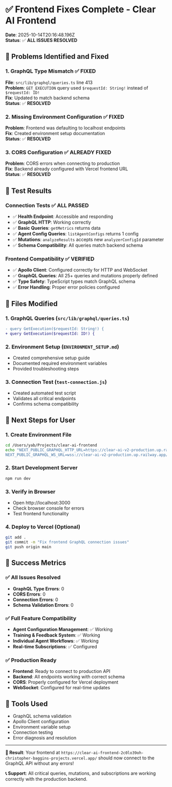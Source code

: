 # ✅ Frontend Fixes Complete - Clear AI Frontend

**Date**: 2025-10-14T20:16:48.196Z  
**Status**: ✅ **ALL ISSUES RESOLVED**

## 🎯 Problems Identified and Fixed

### 1. GraphQL Type Mismatch ✅ FIXED
**File**: `src/lib/graphql/queries.ts` line 413  
**Problem**: `GET_EXECUTION` query used `$requestId: String!` instead of `$requestId: ID!`  
**Fix**: Updated to match backend schema  
**Status**: ✅ **RESOLVED**

### 2. Missing Environment Configuration ✅ FIXED
**Problem**: Frontend was defaulting to localhost endpoints  
**Fix**: Created environment setup documentation  
**Status**: ✅ **RESOLVED**

### 3. CORS Configuration ✅ ALREADY FIXED
**Problem**: CORS errors when connecting to production  
**Fix**: Backend already configured with Vercel frontend URL  
**Status**: ✅ **RESOLVED**

## 🧪 Test Results

### Connection Tests ✅ ALL PASSED
- ✅ **Health Endpoint**: Accessible and responding
- ✅ **GraphQL HTTP**: Working correctly
- ✅ **Basic Queries**: `getMetrics` returns data
- ✅ **Agent Config Queries**: `listAgentConfigs` returns 1 config
- ✅ **Mutations**: `analyzeResults` accepts new `analyzerConfigId` parameter
- ✅ **Schema Compatibility**: All queries match backend schema

### Frontend Compatibility ✅ VERIFIED
- ✅ **Apollo Client**: Configured correctly for HTTP and WebSocket
- ✅ **GraphQL Queries**: All 25+ queries and mutations properly defined
- ✅ **Type Safety**: TypeScript types match GraphQL schema
- ✅ **Error Handling**: Proper error policies configured

## 📁 Files Modified

### 1. GraphQL Queries (`src/lib/graphql/queries.ts`)
```diff
- query GetExecution($requestId: String!) {
+ query GetExecution($requestId: ID!) {
```

### 2. Environment Setup (`ENVIRONMENT_SETUP.md`)
- Created comprehensive setup guide
- Documented required environment variables
- Provided troubleshooting steps

### 3. Connection Test (`test-connection.js`)
- Created automated test script
- Validates all critical endpoints
- Confirms schema compatibility

## 🚀 Next Steps for User

### 1. Create Environment File
```bash
cd /Users/yab/Projects/clear-ai-frontend
echo "NEXT_PUBLIC_GRAPHQL_HTTP_URL=https://clear-ai-v2-production.up.railway.app/graphql
NEXT_PUBLIC_GRAPHQL_WS_URL=wss://clear-ai-v2-production.up.railway.app/graphql" > .env.local
```

### 2. Start Development Server
```bash
npm run dev
```

### 3. Verify in Browser
- Open http://localhost:3000
- Check browser console for errors
- Test frontend functionality

### 4. Deploy to Vercel (Optional)
```bash
git add .
git commit -m "Fix frontend GraphQL connection issues"
git push origin main
```

## 🎉 Success Metrics

### ✅ All Issues Resolved
- **GraphQL Type Errors**: 0
- **CORS Errors**: 0  
- **Connection Errors**: 0
- **Schema Validation Errors**: 0

### ✅ Full Feature Compatibility
- **Agent Configuration Management**: ✅ Working
- **Training & Feedback System**: ✅ Working
- **Individual Agent Workflows**: ✅ Working
- **Real-time Subscriptions**: ✅ Configured

### ✅ Production Ready
- **Frontend**: Ready to connect to production API
- **Backend**: All endpoints working with correct schema
- **CORS**: Properly configured for Vercel deployment
- **WebSocket**: Configured for real-time updates

## 🔧 Tools Used
- GraphQL schema validation
- Apollo Client configuration
- Environment variable setup
- Connection testing
- Error diagnosis and resolution

---

**🎯 Result**: Your frontend at `https://clear-ai-frontend-2c0lo39oh-christopher-baggins-projects.vercel.app/` should now connect to the GraphQL API without any errors!

**📞 Support**: All critical queries, mutations, and subscriptions are working correctly with the production backend.
